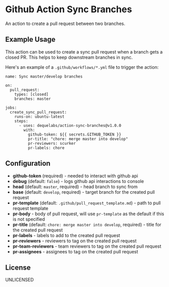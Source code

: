 # Github Action Sync Branches

An action to create a pull request between two branches.

## Example Usage

This action can be used to create a sync pull request when a branch gets a closed PR. This helps to keep downstream branches in sync.

Here's an example of a `.github/workflows/*.yml` file to trigger the action:

```
name: Sync master/develop branches

on:
  pull_request:
    types: [closed]
    branches: master

jobs:
  create_sync_pull_request:
    runs-on: ubuntu-latest
    steps:
      - uses: dequelabs/action-sync-branches@v1.0.0
        with:
          github-token: ${{ secrets.GITHUB_TOKEN }}
          pr-title: "chore: merge master into develop"
          pr-reviewers: scurker
          pr-labels: chore
```

## Configuration

- **github-token** (required) - needed to interact with github api
- **debug** (default: `false`) - logs github api interactions to console
- **head** (default: `master`, required) - head branch to sync from
- **base** (default: `develop`, required) - target branch for the created pull request
- **pr-template** (default: `.github/pull_request_template.md`) - path to pull request template
- **pr-body** - body of pull request, will use `pr-template` as the default if this is not specified
- **pr-title** (default: `chore: merge master into develop`, required) - title for the created pull request
- **pr-labels** - labels to add to the created pull request
- **pr-reviewers** - reviewers to tag on the created pull request
- **pr-team-reviewers** - team reviewers to tag on the created pull request
- **pr-assignees** - assignees to tag on the created pull request

## License

UNLICENSED
